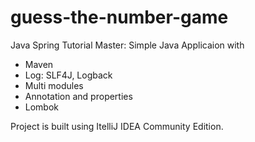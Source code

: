 # guess-the-number-game
Java Spring Tutorial Master: Simple Java Applicaion with 
- Maven
- Log: SLF4J, Logback
- Multi modules
- Annotation and properties
- Lombok

Project is built using ItelliJ IDEA Community Edition.
